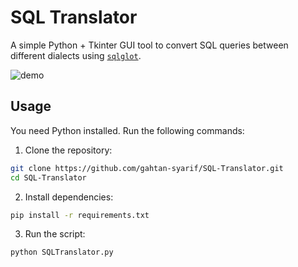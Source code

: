 # SQL Translator

A simple Python + Tkinter GUI tool to convert SQL queries between different dialects using [`sqlglot`](https://github.com/tobymao/sqlglot).

![demo](https://github.com/user-attachments/assets/721abedc-7a15-4d68-b0a6-2b8c01a68455)

## Usage
You need Python installed. Run the following commands:

1. Clone the repository:
```bash
git clone https://github.com/gahtan-syarif/SQL-Translator.git
cd SQL-Translator
```

2. Install dependencies:
```bash
pip install -r requirements.txt
```

3. Run the script:
```bash
python SQLTranslator.py
```


